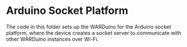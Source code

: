 # Arduino Socket Platform

The code in this folder sets up the WARDuino for the Arduino socket platform, where the device creates a socket server to communicate with other WARDuino instances over Wi-Fi.
